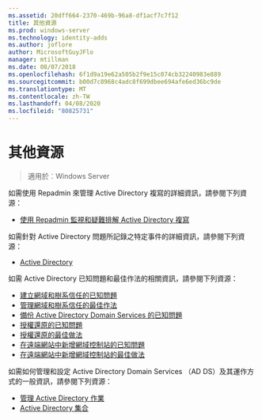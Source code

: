 ```yaml
---
ms.assetid: 20dff664-2370-469b-96a8-df1acf7c7f12
title: 其他資源
ms.prod: windows-server
ms.technology: identity-adds
ms.author: joflore
author: MicrosoftGuyJFlo
manager: mtillman
ms.date: 08/07/2018
ms.openlocfilehash: 6f1d9a19e62a505b2f9e15c074cb32240983e889
ms.sourcegitcommit: b00d7c8968c4adc8f699dbee694afe6ed36bc9de
ms.translationtype: MT
ms.contentlocale: zh-TW
ms.lasthandoff: 04/08/2020
ms.locfileid: "80825731"
---
```

# <a name="additional-resources"></a>其他資源

>適用於︰Windows Server

如需使用 Repadmin 來管理 Active Directory 複寫的詳細資訊，請參閱下列資源： 

- [使用 Repadmin 監視和疑難排解 Active Directory 複寫](https://go.microsoft.com/fwlink/?LinkId=122830)

如需針對 Active Directory 問題所記錄之特定事件的詳細資訊，請參閱下列資源：

- [Active Directory](https://go.microsoft.com/fwlink/?LinkId=122877)

如需 Active Directory 已知問題和最佳作法的相關資訊，請參閱下列資源：

- [建立網域和樹系信任的已知問題](https://go.microsoft.com/fwlink/?LinkId=128784)
- [管理網域和樹系信任的最佳作法](https://go.microsoft.com/fwlink/?LinkId=128785)
- [備份 Active Directory Domain Services 的已知問題](https://go.microsoft.com/fwlink/?LinkId=128793)
- [授權還原的已知問題](https://go.microsoft.com/fwlink/?LinkId=128788)
- [授權還原的最佳做法](https://go.microsoft.com/fwlink/?LinkId=128791) 
- [在遠端網站中新增網域控制站的已知問題](https://go.microsoft.com/fwlink/?LinkId=128794)
- [在遠端網站中新增網域控制站的最佳做法](https://go.microsoft.com/fwlink/?LinkId=128796)

如需如何管理和設定 Active Directory Domain Services （AD DS）及其運作方式的一般資訊，請參閱下列資源：

- [管理 Active Directory 作業](https://go.microsoft.com/fwlink/?LinkId=128798)
- [Active Directory 集合](https://go.microsoft.com/fwlink/?LinkId=34157)